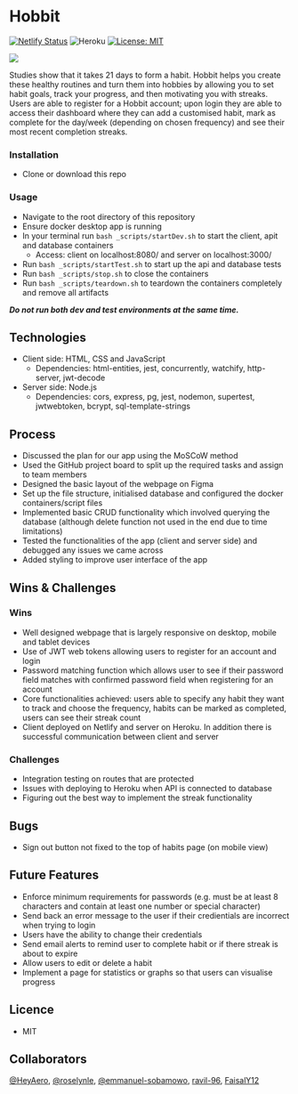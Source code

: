 # Hobbit

[![Netlify Status](https://api.netlify.com/api/v1/badges/054b8791-6392-4eed-baae-0ae67f016a4b/deploy-status)](https://app.netlify.com/sites/hobbit/deploys)
![Heroku](https://heroku-badge.herokuapp.com/?app=hobbit-api)
[![License: MIT](https://img.shields.io/badge/License-MIT-yellow.svg)](https://opensource.org/licenses/MIT)

![](demo.gif)

Studies show that it takes 21 days to form a habit. Hobbit helps you create these healthy routines and turn them into hobbies by allowing you to set habit goals, track your progress, and then motivating you with streaks. Users are able to register for a Hobbit account; upon login they are able to access their dashboard where they can add a customised habit, mark as complete for the day/week (depending on chosen frequency) and see their most recent completion streaks.

### Installation

-   Clone or download this repo

### Usage

-   Navigate to the root directory of this repository
-   Ensure docker desktop app is running
-   In your terminal run `bash _scripts/startDev.sh` to start the client, apit and database containers
    -   Access: client on localhost:8080/ and server on localhost:3000/
-   Run `bash _scripts/startTest.sh` to start up the api and database tests
-   Run `bash _scripts/stop.sh` to close the containers
-   Run `bash _scripts/teardown.sh` to teardown the containers completely and remove all artifacts

**_Do not run both dev and test environments at the same time._**

## Technologies

-   Client side: HTML, CSS and JavaScript
    -   Dependencies: html-entities, jest, concurrently, watchify, http-server, jwt-decode
-   Server side: Node.js
    -   Dependencies: cors, express, pg, jest, nodemon, supertest, jwtwebtoken, bcrypt, sql-template-strings

## Process

-   Discussed the plan for our app using the MoSCoW method
-   Used the GitHub project board to split up the required tasks and assign to team members
-   Designed the basic layout of the webpage on Figma
-   Set up the file structure, initialised database and configured the docker containers/script files
-   Implemented basic CRUD functionality which involved querying the database (although delete function not used in the end due to time limitations)
-   Tested the functionalities of the app (client and server side) and debugged any issues we came across
-   Added styling to improve user interface of the app

## Wins & Challenges

### Wins

-   Well designed webpage that is largely responsive on desktop, mobile and tablet devices
-   Use of JWT web tokens allowing users to register for an account and login
-   Password matching function which allows user to see if their password field matches with confirmed password field when registering for an account
-   Core functionalities achieved: users able to specify any habit they want to track and choose the frequency, habits can be marked as completed, users can see their streak count
-   Client deployed on Netlify and server on Heroku. In addition there is successful communication between client and server

### Challenges

-   Integration testing on routes that are protected
-   Issues with deploying to Heroku when API is connected to database
-   Figuring out the best way to implement the streak functionality

## Bugs

-   Sign out button not fixed to the top of habits page (on mobile view)

## Future Features

-   Enforce minimum requirements for passwords (e.g. must be at least 8 characters and contain at least one number or special character)
-   Send back an error message to the user if their credientials are incorrect when trying to login
-   Users have the ability to change their credentials
-   Send email alerts to remind user to complete habit or if there streak is about to expire
-   Allow users to edit or delete a habit
-   Implement a page for statistics or graphs so that users can visualise progress

## Licence

-   MIT

## Collaborators

[@HeyAero](https://github.com/HeyAero), [@roselynle](https://github.com/roselynle), [@emmanuel-sobamowo](https://github.com/emmanuel-sobamowo), [ravil-96](https://github.com/ravil-96), [FaisalY12](https://github.com/FaisalY12)
